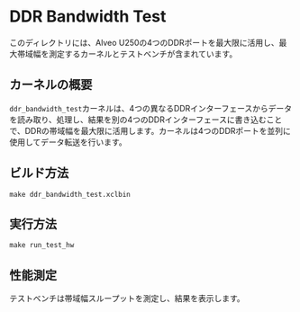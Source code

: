 # DDR Bandwidth Test

このディレクトリには、Alveo U250の4つのDDRポートを最大限に活用し、最大帯域幅を測定するカーネルとテストベンチが含まれています。

## カーネルの概要
`ddr_bandwidth_test`カーネルは、4つの異なるDDRインターフェースからデータを読み取り、処理し、結果を別の4つのDDRインターフェースに書き込むことで、DDRの帯域幅を最大限に活用します。カーネルは4つのDDRポートを並列に使用してデータ転送を行います。

## ビルド方法
```
make ddr_bandwidth_test.xclbin
```

## 実行方法
```
make run_test_hw
```

## 性能測定
テストベンチは帯域幅スループットを測定し、結果を表示します。
